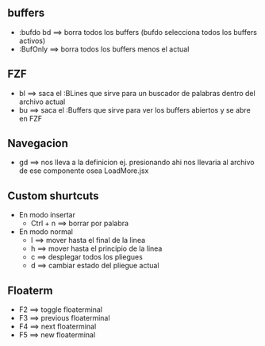 ## buffers

- :bufdo bd ==> borra todos los buffers (bufdo selecciona todos los buffers activos)
- :BufOnly ==> borra todos los buffers menos el actual

## FZF

- <leader>bl ==> saca el :BLines que sirve para un buscador de palabras dentro del archivo actual
- <leader>bu ==> saca el :Buffers que sirve para ver los buffers abiertos y se abre en FZF

## Navegacion

- gd ==> nos lleva a la definicion ej. <LoadMore /> presionando ahi nos llevaria al archivo de ese componente osea LoadMore.jsx

## Custom shurtcuts

- En modo insertar
  - Ctrl + n ==> borrar por palabra
- En modo normal
  - <leader>l ==> mover hasta el final de la linea
  - <leader>h ==> mover hasta el principio de la linea
  - <leader>c ==> desplegar todos los pliegues
  - <leader>d ==> cambiar estado del pliegue actual

## Floaterm

- F2 ==> toggle floaterminal
- F3 ==> previous floaterminal
- F4 ==> next floaterminal
- F5 ==> new floaterminal
